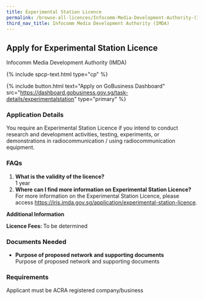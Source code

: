 ```yaml
---
title: Experimental Station Licence
permalink: /browse-all-licences/Infocomm-Media-Development-Authority-(IMDA)/Experimental-Station-Licence
third_nav_title: Infocomm Media Development Authority (IMDA)
---
```


## Apply for Experimental Station Licence

Infocomm Media Development Authority (IMDA)

{% include spcp-text.html type="cp" %}

{% include button.html text="Apply on GoBusiness Dashboard" src="https://dashboard.gobusiness.gov.sg/task-details/experimentalstation" type="primary" %}

<H3>Application Details</H3>

<p>You require an Experimental Station Licence if you intend to conduct research and development activities, testing, experiments, or demonstrations in radiocommunication / using radiocommunication equipment.
</p>

<h3>FAQs</h3>
<ol>
    <li>
        <strong>What is the validity of the licence?</strong>
        <br>1 year
    </li>
    <li>
        <strong>Where can I find more information on Experimental Station Licence?</strong>
        <br>For more information on the Experimental Station Licence, please access <a href="https://iris.imda.gov.sg/application/experimental-station-licence" target="_blank" rel="noopener">https://iris.imda.gov.sg/application/experimental-station-licence</a>.
    </li>
</ol>

<strong>Additional Information</strong>

<p>
<strong>Licence Fees: </strong>To be determined</p>

<H3>Documents Needed</H3>

<ul>
    <li>
        <strong>Purpose of proposed network and supporting documents</strong>
        <br>Purpose of proposed network and supporting documents
    </li>
</ul>

<H3>Requirements</H3>

Applicant must be ACRA registered company/business

